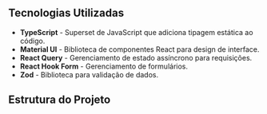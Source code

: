## Tecnologias Utilizadas

- **TypeScript** - Superset de JavaScript que adiciona tipagem estática ao código.
- **Material UI** - Biblioteca de componentes React para design de interface.
- **React Query** - Gerenciamento de estado assíncrono para requisições.
- **React Hook Form** - Gerenciamento de formulários.
- **Zod** - Biblioteca para validação de dados.

## Estrutura do Projeto
